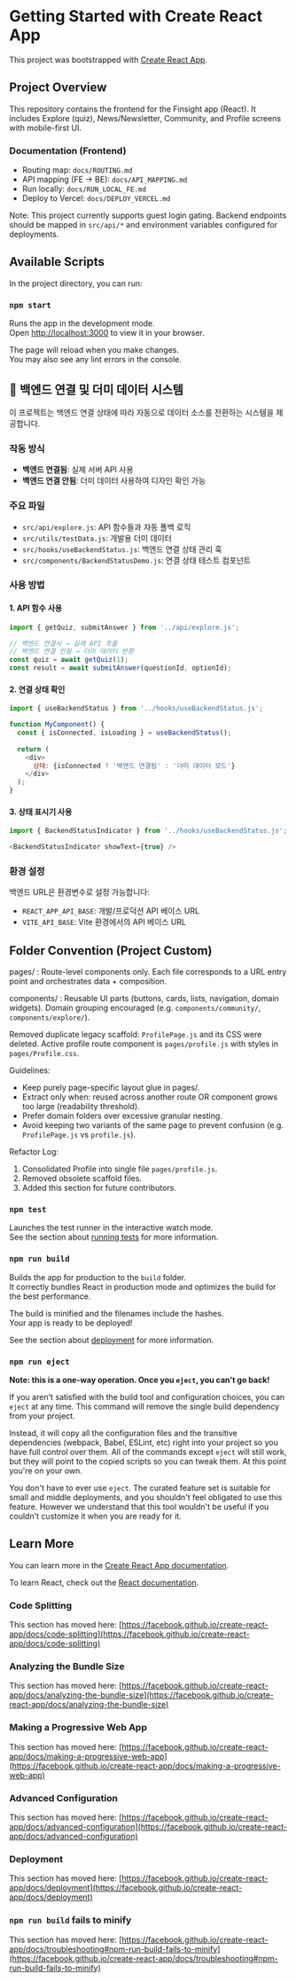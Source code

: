 # Getting Started with Create React App

This project was bootstrapped with [Create React App](https://github.com/facebook/create-react-app).

## Project Overview

This repository contains the frontend for the Finsight app (React). It includes Explore (quiz), News/Newsletter, Community, and Profile screens with mobile-first UI.

### Documentation (Frontend)
- Routing map: `docs/ROUTING.md`
- API mapping (FE → BE): `docs/API_MAPPING.md`
- Run locally: `docs/RUN_LOCAL_FE.md`
- Deploy to Vercel: `docs/DEPLOY_VERCEL.md`

Note: This project currently supports guest login gating. Backend endpoints should be mapped in `src/api/*` and environment variables configured for deployments.

## Available Scripts

In the project directory, you can run:

### `npm start`

Runs the app in the development mode.\
Open [http://localhost:3000](http://localhost:3000) to view it in your browser.

The page will reload when you make changes.\
You may also see any lint errors in the console.

## 🔄 백엔드 연결 및 더미 데이터 시스템

이 프로젝트는 백엔드 연결 상태에 따라 자동으로 데이터 소스를 전환하는 시스템을 제공합니다.

### 작동 방식
- **백엔드 연결됨**: 실제 서버 API 사용
- **백엔드 연결 안됨**: 더미 데이터 사용하여 디자인 확인 가능

### 주요 파일
- `src/api/explore.js`: API 함수들과 자동 폴백 로직
- `src/utils/testData.js`: 개발용 더미 데이터
- `src/hooks/useBackendStatus.js`: 백엔드 연결 상태 관리 훅
- `src/components/BackendStatusDemo.js`: 연결 상태 테스트 컴포넌트

### 사용 방법

#### 1. API 함수 사용
```javascript
import { getQuiz, submitAnswer } from '../api/explore.js';

// 백엔드 연결시 → 실제 API 호출
// 백엔드 연결 안됨 → 더미 데이터 반환
const quiz = await getQuiz(1);
const result = await submitAnswer(questionId, optionId);
```

#### 2. 연결 상태 확인
```javascript
import { useBackendStatus } from '../hooks/useBackendStatus.js';

function MyComponent() {
  const { isConnected, isLoading } = useBackendStatus();
  
  return (
    <div>
      상태: {isConnected ? '백엔드 연결됨' : '더미 데이터 모드'}
    </div>
  );
}
```

#### 3. 상태 표시기 사용
```javascript
import { BackendStatusIndicator } from '../hooks/useBackendStatus.js';

<BackendStatusIndicator showText={true} />
```

### 환경 설정
백엔드 URL은 환경변수로 설정 가능합니다:
- `REACT_APP_API_BASE`: 개발/프로덕션 API 베이스 URL
- `VITE_API_BASE`: Vite 환경에서의 API 베이스 URL

## Folder Convention (Project Custom)

pages/ : Route-level components only. Each file corresponds to a URL entry point and orchestrates data + composition.

components/ : Reusable UI parts (buttons, cards, lists, navigation, domain widgets). Domain grouping encouraged (e.g. `components/community/`, `components/explore/`).

Removed duplicate legacy scaffold: `ProfilePage.js` and its CSS were deleted. Active profile route component is `pages/profile.js` with styles in `pages/Profile.css`.

Guidelines:
- Keep purely page-specific layout glue in pages/.
- Extract only when: reused across another route OR component grows too large (readability threshold).
- Prefer domain folders over excessive granular nesting.
- Avoid keeping two variants of the same page to prevent confusion (e.g. `ProfilePage.js` vs `profile.js`).

Refactor Log:
1. Consolidated Profile into single file `pages/profile.js`.
2. Removed obsolete scaffold files.
3. Added this section for future contributors.

### `npm test`

Launches the test runner in the interactive watch mode.\
See the section about [running tests](https://facebook.github.io/create-react-app/docs/running-tests) for more information.

### `npm run build`

Builds the app for production to the `build` folder.\
It correctly bundles React in production mode and optimizes the build for the best performance.

The build is minified and the filenames include the hashes.\
Your app is ready to be deployed!

See the section about [deployment](https://facebook.github.io/create-react-app/docs/deployment) for more information.

### `npm run eject`

**Note: this is a one-way operation. Once you `eject`, you can't go back!**

If you aren't satisfied with the build tool and configuration choices, you can `eject` at any time. This command will remove the single build dependency from your project.

Instead, it will copy all the configuration files and the transitive dependencies (webpack, Babel, ESLint, etc) right into your project so you have full control over them. All of the commands except `eject` will still work, but they will point to the copied scripts so you can tweak them. At this point you're on your own.

You don't have to ever use `eject`. The curated feature set is suitable for small and middle deployments, and you shouldn't feel obligated to use this feature. However we understand that this tool wouldn't be useful if you couldn't customize it when you are ready for it.

## Learn More

You can learn more in the [Create React App documentation](https://facebook.github.io/create-react-app/docs/getting-started).

To learn React, check out the [React documentation](https://reactjs.org/).

### Code Splitting

This section has moved here: [https://facebook.github.io/create-react-app/docs/code-splitting](https://facebook.github.io/create-react-app/docs/code-splitting)

### Analyzing the Bundle Size

This section has moved here: [https://facebook.github.io/create-react-app/docs/analyzing-the-bundle-size](https://facebook.github.io/create-react-app/docs/analyzing-the-bundle-size)

### Making a Progressive Web App

This section has moved here: [https://facebook.github.io/create-react-app/docs/making-a-progressive-web-app](https://facebook.github.io/create-react-app/docs/making-a-progressive-web-app)

### Advanced Configuration

This section has moved here: [https://facebook.github.io/create-react-app/docs/advanced-configuration](https://facebook.github.io/create-react-app/docs/advanced-configuration)

### Deployment

This section has moved here: [https://facebook.github.io/create-react-app/docs/deployment](https://facebook.github.io/create-react-app/docs/deployment)

### `npm run build` fails to minify

This section has moved here: [https://facebook.github.io/create-react-app/docs/troubleshooting#npm-run-build-fails-to-minify](https://facebook.github.io/create-react-app/docs/troubleshooting#npm-run-build-fails-to-minify)
